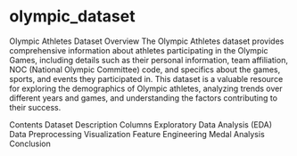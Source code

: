 # olympic_dataset
Olympic Athletes Dataset
Overview
The Olympic Athletes dataset provides comprehensive information about athletes participating in the Olympic Games, including details such as their personal information, team affiliation, NOC (National Olympic Committee) code, and specifics about the games, sports, and events they participated in. This dataset is a valuable resource for exploring the demographics of Olympic athletes, analyzing trends over different years and games, and understanding the factors contributing to their success.

Contents
Dataset Description
Columns
Exploratory Data Analysis (EDA)
Data Preprocessing
Visualization
Feature Engineering
Medal Analysis
Conclusion
